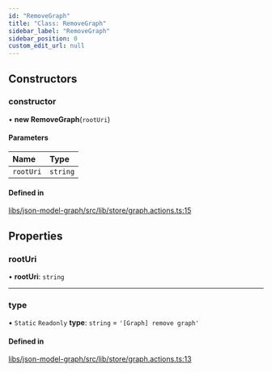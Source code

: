 ```yaml
---
id: "RemoveGraph"
title: "Class: RemoveGraph"
sidebar_label: "RemoveGraph"
sidebar_position: 0
custom_edit_url: null
---
```


## Constructors

### constructor

• **new RemoveGraph**(`rootUri`)

#### Parameters

| Name | Type |
| :------ | :------ |
| `rootUri` | `string` |

#### Defined in

[libs/json-model-graph/src/lib/store/graph.actions.ts:15](https://github.com/cognizone/ng-cognizone/blob/861cbad/libs/json-model-graph/src/lib/store/graph.actions.ts#L15)

## Properties

### rootUri

• **rootUri**: `string`

___

### type

▪ `Static` `Readonly` **type**: `string` = `'[Graph] remove graph'`

#### Defined in

[libs/json-model-graph/src/lib/store/graph.actions.ts:13](https://github.com/cognizone/ng-cognizone/blob/861cbad/libs/json-model-graph/src/lib/store/graph.actions.ts#L13)
